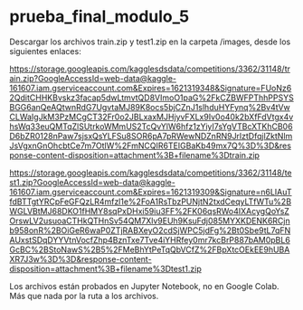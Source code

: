 # prueba_final_modulo_5

Descargar los archivos train.zip y test1.zip en la carpeta /images, desde los siguientes enlaces:

https://storage.googleapis.com/kagglesdsdata/competitions/3362/31148/train.zip?GoogleAccessId=web-data@kaggle-161607.iam.gserviceaccount.com&Expires=1621319348&Signature=FUoNz62QditCHHKBvskz3facap5dwLtmvtQD8VImoO1paG%2FkCZBWFPThhPPSYSBGG6anQeAQtwnRdG7UgvtaMJ89K8ocs5bjCZnJ1slhduHYFynq%2Bv4tVwCLWaIgJkM3PzMCgCT32Fr0o2JBLxaxMJHjyvFXLx9Iv0o40k2bXfFdVtgx4vhsWq33euQMTqZlSUtrkoWMmUS2TcQvYlW6hfz1zYiyI7sYgVTBcXTKhCB06D6bZR0128nPaw7sjsxQsYLFSu8SOR6pA7pRWewNDZnRN9JrlztDfqjlZktNlmJsVgxnGnOhcbtCe7m7OtlW%2FmNCQIR6TEIGBaKb49mx7Q%3D%3D&response-content-disposition=attachment%3B+filename%3Dtrain.zip

https://storage.googleapis.com/kagglesdsdata/competitions/3362/31148/test1.zip?GoogleAccessId=web-data@kaggle-161607.iam.gserviceaccount.com&Expires=1621319309&Signature=n6LIAuTfdBTTgtYRCpFeGFQzLR4mfzl1e%2FoA1RsTbzPUNjtN2txdCeqyLTfWTu%2BWGLVBtMJ68DKO1fHMY8sqPxDHxi59iu3FF%2FK06qsRWo4IXAcygQoYsZOrswLV2usuoaCTHkQTHnSv54QM7Xlv9EUh9KsuFdj085MYXKDENK6RCjnb958onR%2BOiGeR6waP0ZTjRABXeyO2cdSjWPC5jdFg%2Bt0Sbe9tL7qFNAUxstSDqDYYVtnVocfZhp4BznTxe7Tve4iYHRfey0mr7kcBrP887bAM0pBL6GcBC%2BStoNawS%2B5%2FMeBhYtPeTqQbVCfZ%2FBpXtcOEkEE9hUBAXR7J3w%3D%3D&response-content-disposition=attachment%3B+filename%3Dtest1.zip

Los archivos están probados en Jupyter Notebook, no en Google Colab. Más que nada por la ruta a los archivos.
